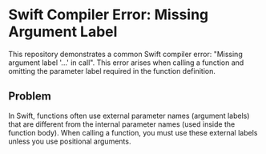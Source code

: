 # Swift Compiler Error: Missing Argument Label

This repository demonstrates a common Swift compiler error: "Missing argument label '...' in call". This error arises when calling a function and omitting the parameter label required in the function definition.

## Problem

In Swift, functions often use external parameter names (argument labels) that are different from the internal parameter names (used inside the function body).  When calling a function, you must use these external labels unless you use positional arguments.
